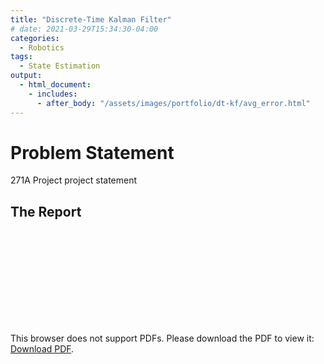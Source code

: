 ```yaml
---
title: "Discrete-Time Kalman Filter"
# date: 2021-03-29T15:34:30-04:00
categories:
  - Robotics
tags:
  - State Estimation
output: 
  - html_document:
    - includes:
      - after_body: "/assets/images/portfolio/dt-kf/avg_error.html"
---
```

# Problem Statement
271A Project
project statement
## The Report
<object data="/assets/images/portfolio/dt-kf/271a_final_project_Alonzo_Lopez.pdf" type="application/pdf" width="700px" height="700px">
    <embed src="/assets/images/portfolio/dt-kf/271a_final_project_Alonzo_Lopez.pdf">
        <p>This browser does not support PDFs. Please download the PDF to view it: <a href="http://yoursite.com/the.pdf">Download PDF</a>.</p>
    </embed>
</object>

